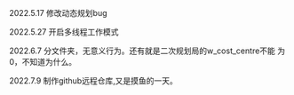 2022.5.17
        修改动态规划bug


2022.5.27
        开启多线程工作模式

2022.6.7
        分文件夹，无意义行为。还有就是二次规划局的w_cost_centre不能 为0，不知道为什么。

2022.7.9
        制作github远程仓库,又是摸鱼的一天。